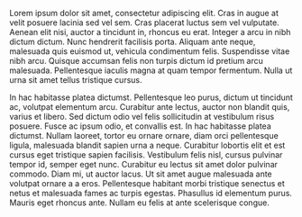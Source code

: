 Lorem ipsum dolor sit amet, consectetur adipiscing elit. Cras in augue at velit posuere lacinia sed vel sem. Cras placerat luctus sem vel vulputate. Aenean elit nisi, auctor a tincidunt in, rhoncus eu erat. Integer a arcu in nibh dictum dictum. Nunc hendrerit facilisis porta. Aliquam ante neque, malesuada quis euismod ut, vehicula condimentum felis. Suspendisse vitae nibh arcu. Quisque accumsan felis non turpis dictum id pretium arcu malesuada. Pellentesque iaculis magna at quam tempor fermentum. Nulla ut urna sit amet tellus tristique cursus.

In hac habitasse platea dictumst. Pellentesque leo purus, dictum ut tincidunt ac, volutpat elementum arcu. Curabitur ante lectus, auctor non blandit quis, varius et libero. Sed dictum odio vel felis sollicitudin at vestibulum risus posuere. Fusce ac ipsum odio, et convallis est. In hac habitasse platea dictumst. Nullam laoreet, tortor eu ornare ornare, diam orci pellentesque ligula, malesuada blandit sapien urna a neque. Curabitur lobortis elit et est cursus eget tristique sapien facilisis. Vestibulum felis nisl, cursus pulvinar tempor id, semper eget nunc. Curabitur eu lectus sit amet dolor pulvinar commodo. Diam mi, ut auctor lacus. Ut sit amet augue malesuada ante volutpat ornare a a eros. Pellentesque habitant morbi tristique senectus et netus et malesuada fames ac turpis egestas. Phasullus id elementum purus. Mauris eget rhoncus ante. Nullam eu felis at ante scelerisque congue.